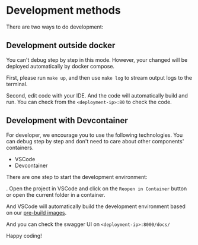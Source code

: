 # Development methods

There are two ways to do development:


## Development outside docker

You can't debug step by step in this mode. However, your changed will be deployed automatically by docker compose.

First, please run `make up`, and then use `make log` to stream output logs to the terminal.

Second, edit code with your IDE. And the code will automatically build and run. You can check from the `<deployment-ip>:80` to check the code.


## Development with Devcontainer

For developer, we encourage you to use the following technologies. You can debug step by step and don't need to care about other components' containers.

* VSCode
* Devcontainer

There are one step to start the development environment:

. Open the project in VSCode and click on the `Reopen in Container` button or open the current folder in a container.

And VSCode will automatically build the development environment based on our [pre-build images](https://hub.docker.com/r/gclub/skywardai/tags).

And you can check the swagger UI on `<deployment-ip>:8000/docs/`


Happy coding!
